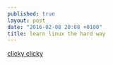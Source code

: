 ```yaml
---
published: true
layout: post
date: "2016-02-08 20:08 +0100"
title: learn linux the hard way
---
```


[clicky clicky ](https://nixsrv.com/llthw)
